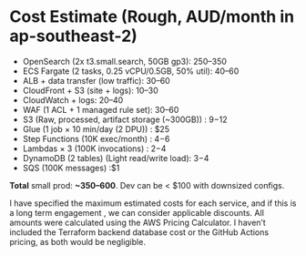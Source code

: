 # Cost Estimate (Rough, AUD/month in ap-southeast-2)

- OpenSearch (2x t3.small.search, 50GB gp3): $250–$350
- ECS Fargate (2 tasks, 0.25 vCPU/0.5GB, 50% util): $40–$60
- ALB + data transfer (low traffic): $30–$60
- CloudFront + S3 (site + logs): $10–$30
- CloudWatch + logs: $20–$40
- WAF (1 ACL + 1 managed rule set): $30–$60
- S3 (Raw, processed, artifact storage (~300GB)) : $9-$12
- Glue (1 job × 10 min/day (2 DPU)) : $25
- Step Functions (10K exec/month) : $4-$6
- Lambdas × 3 (100K invocations) : $2-$4
- DynamoDB (2 tables) (Light read/write load): $3-$4
- SQS (100K messages) :$1

**Total** small prod: **~$350–$600**. Dev can be < $100 with downsized configs.

I have specified the maximum estimated costs for each service, and if this is a long term engagement , we can consider applicable discounts. All amounts were calculated using the AWS Pricing Calculator. I haven’t included the Terraform backend database cost or the GitHub Actions pricing, as both would be negligible. 